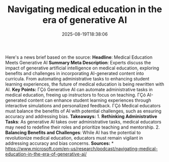 ﻿---
title: "Navigating medical education in the era of generative AI"
date: "2025-08-19T18:38:06"
category: "Markets"
summary: ""
slug: "navigating medical education in the era of generative ai"
source_urls:
  - "https://www.microsoft.com/en-us/research/podcast/navigating-medical-education-in-the-era-of-generative-ai/"
seo:
  title: "Navigating medical education in the era of generative AI | Hash n Hedge"
  description: ""
  keywords: ["news", "markets", "brief"]
---
Here's a news brief based on the source:  **Headline**: Medical Education Meets Generative AI  **Summary Meta Description**: Experts discuss the impact of generative artificial intelligence on medical education, exploring benefits and challenges in incorporating AI-generated content into curricula. From automating administrative tasks to enhancing student learning experiences, the future of medical education is being rewritten with AI.  **Key Points:**  ΓÇó Generative AI can automate administrative tasks in medical education, freeing up instructors to focus on teaching. ΓÇó AI-generated content can enhance student learning experiences through interactive simulations and personalized feedback. ΓÇó Medical educators must balance the benefits of AI with potential challenges, such as ensuring accuracy and addressing bias.  **Takeaways:**  1. **Rethinking Administrative Tasks**: As generative AI takes over administrative tasks, medical educators may need to redefine their roles and prioritize teaching and mentorship. 2. **Balancing Benefits and Challenges**: While AI has the potential to revolutionize medical education, educators must remain vigilant in addressing accuracy and bias concerns.  **Sources:**  * https://www.microsoft.com/en-us/research/podcast/navigating-medical-education-in-the-era-of-generative-ai/ 
